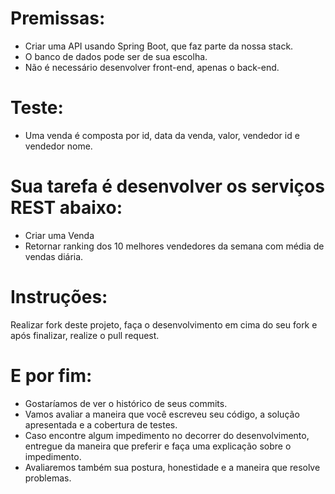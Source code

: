 # Premissas:
- Criar uma API usando Spring Boot, que faz parte da nossa stack.
- O banco de dados pode ser de sua escolha.
- Não é necessário desenvolver front-end, apenas o back-end.

# Teste:
- Uma venda é composta por id, data da venda, valor, vendedor id e vendedor nome.

# Sua tarefa é desenvolver os serviços REST abaixo:
- Criar uma Venda
- Retornar ranking dos 10 melhores vendedores da semana com média de vendas diária.

# Instruções:
Realizar fork deste projeto, faça o desenvolvimento em cima do seu fork e após finalizar, realize o pull request.

# E por fim:
- Gostaríamos de ver o histórico de seus commits.
- Vamos avaliar a maneira que você escreveu seu código, a solução apresentada e a cobertura de testes.
- Caso encontre algum impedimento no decorrer do desenvolvimento, entregue da maneira que preferir e faça uma explicação sobre o impedimento.
- Avaliaremos também sua postura, honestidade e a maneira que resolve problemas.
